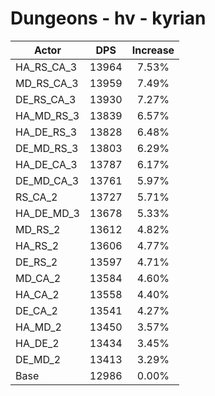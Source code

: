 # Dungeons - hv - kyrian
| Actor | DPS | Increase |
|---|:---:|:---:|
|HA_RS_CA_3|13964|7.53%|
|MD_RS_CA_3|13959|7.49%|
|DE_RS_CA_3|13930|7.27%|
|HA_MD_RS_3|13839|6.57%|
|HA_DE_RS_3|13828|6.48%|
|DE_MD_RS_3|13803|6.29%|
|HA_DE_CA_3|13787|6.17%|
|DE_MD_CA_3|13761|5.97%|
|RS_CA_2|13727|5.71%|
|HA_DE_MD_3|13678|5.33%|
|MD_RS_2|13612|4.82%|
|HA_RS_2|13606|4.77%|
|DE_RS_2|13597|4.71%|
|MD_CA_2|13584|4.60%|
|HA_CA_2|13558|4.40%|
|DE_CA_2|13541|4.27%|
|HA_MD_2|13450|3.57%|
|HA_DE_2|13434|3.45%|
|DE_MD_2|13413|3.29%|
|Base|12986|0.00%|
